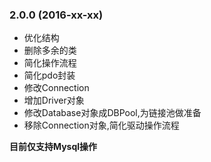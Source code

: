 ### 2.0.0 (2016-xx-xx)
 - 优化结构
 - 删除多余的类
 - 简化操作流程
 - 简化pdo封装
 - 修改Connection
 - 增加Driver对象
 - 修改Database对象成DBPool,为链接池做准备
 - 移除Connection对象,简化驱动操作流程
 
**目前仅支持Mysql操作**
